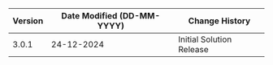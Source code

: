 | **Version** | **Date Modified (DD-MM-YYYY)** | **Change History**                                                 |
|-------------|--------------------------------|--------------------------------------------------------------------|
| 3.0.1       | 24-12-2024                     | Initial Solution Release            		|  
                                                                                                                 
